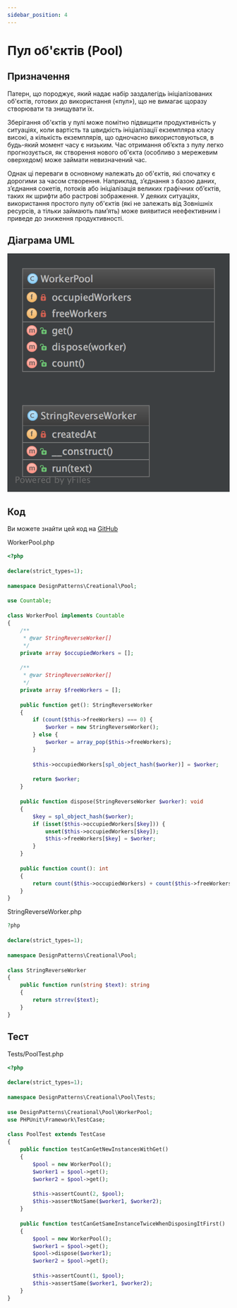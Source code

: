 ```yaml
---
sidebar_position: 4
---
```


# Пул об'єктів (Pool)

## Призначення

Патерн, що породжує, який надає набір заздалегідь ініціалізованих об'єктів, готових до використання («пул»), що не вимагає щоразу створювати та знищувати їх.

Зберігання об'єктів у пулі може помітно підвищити продуктивність у ситуаціях, коли вартість та швидкість ініціалізації екземпляра класу високі, а кількість екземплярів, що одночасно використовуються, в будь-який момент часу є низьким. Час отримання об’єкта з пулу легко прогнозується, як створення нового об'єкта (особливо з мережевим оверхедом) може займати невизначений час.

Однак ці переваги в основному належать до об'єктів, які спочатку є дорогими за часом створення. Наприклад, з’єднання з базою даних, з’єднання сокетів, потоків або ініціалізація великих графічних об’єктів, таких як шрифти або растрові зображення. У деяких ситуаціях, використання простого пулу об'єктів (які не залежать від Зовнішніх ресурсів, а тільки займають пам’ять) може виявитися неефективним і приведе до зниження продуктивності.

## Діаграма UML

![Pool UML](./images/pool.png)

## Код
Ви можете знайти цей код на [GitHub](https://github.com/PetroOstapuk/DesignPatternsPHP/tree/main/Creational/Pool)

WorkerPool.php

```php
<?php

declare(strict_types=1);

namespace DesignPatterns\Creational\Pool;

use Countable;

class WorkerPool implements Countable
{
    /**
     * @var StringReverseWorker[]
     */
    private array $occupiedWorkers = [];

    /**
     * @var StringReverseWorker[]
     */
    private array $freeWorkers = [];

    public function get(): StringReverseWorker
    {
        if (count($this->freeWorkers) === 0) {
            $worker = new StringReverseWorker();
        } else {
            $worker = array_pop($this->freeWorkers);
        }

        $this->occupiedWorkers[spl_object_hash($worker)] = $worker;

        return $worker;
    }

    public function dispose(StringReverseWorker $worker): void
    {
        $key = spl_object_hash($worker);
        if (isset($this->occupiedWorkers[$key])) {
            unset($this->occupiedWorkers[$key]);
            $this->freeWorkers[$key] = $worker;
        }
    }

    public function count(): int
    {
        return count($this->occupiedWorkers) + count($this->freeWorkers);
    }
}
```

StringReverseWorker.php

```php
?php

declare(strict_types=1);

namespace DesignPatterns\Creational\Pool;

class StringReverseWorker
{
    public function run(string $text): string
    {
        return strrev($text);
    }
}
```

## Тест

Tests/PoolTest.php

```php
<?php

declare(strict_types=1);

namespace DesignPatterns\Creational\Pool\Tests;

use DesignPatterns\Creational\Pool\WorkerPool;
use PHPUnit\Framework\TestCase;

class PoolTest extends TestCase
{
    public function testCanGetNewInstancesWithGet()
    {
        $pool = new WorkerPool();
        $worker1 = $pool->get();
        $worker2 = $pool->get();

        $this->assertCount(2, $pool);
        $this->assertNotSame($worker1, $worker2);
    }

    public function testCanGetSameInstanceTwiceWhenDisposingItFirst()
    {
        $pool = new WorkerPool();
        $worker1 = $pool->get();
        $pool->dispose($worker1);
        $worker2 = $pool->get();

        $this->assertCount(1, $pool);
        $this->assertSame($worker1, $worker2);
    }
}
```